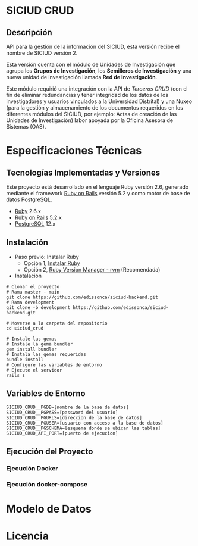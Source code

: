 # SICIUD CRUD

## Descripción
API para la gestión de la información del SICIUD, esta versión recibe el nombre de SICIUD versión 2.

Esta versión cuenta con el módulo de Unidades de Investigación que agrupa los **Grupos de Investigación**, 
los **Semilleros de Investigación** y una nueva unidad de investigación llamada **Red de Investigación**.

Este módulo requirió una integración con la API de *Terceros CRUD* (con el fin de eliminar redundancias y 
tener integridad de los datos de los investigadores y usuarios vinculados a la Universidad Distrital) y 
una Nuxeo (para la gestión y almacenamiento de los documentos requeridos en los diferentes módulos del SICIUD,
por ejemplo: Actas de creación de las Unidades de Investigación) labor apoyada por la Oficina Asesora de Sistemas 
(OAS).


# Especificaciones Técnicas

## Tecnologías Implementadas y Versiones
Este proyecto está desarrollado en el lenguaje Ruby versión 2.6, generado mediante el 
framework [Ruby on Rails](https://rubyonrails.org/) versión 5.2 y como motor de base de datos
PostgreSQL.

* [Ruby](https://www.ruby-lang.org/es/) 2.6.x
* [Ruby on Rails](https://rubyonrails.org/) 5.2.x
* [PostgreSQL](https://www.postgresql.org/) 12.x

## Instalación

* Paso previo: Instalar Ruby
    * Opción 1, [Instalar Ruby](https://www.ruby-lang.org/es/documentation/installation/)
    * Opción 2, [Ruby Version Manager - rvm](https://rvm.io/rvm/install) (Recomendada)
* Instalación
~~~
# Clonar el proyecto
# Rama master - main
git clone https://github.com/edissonca/siciud-backend.git
# Rama development
git clone -b development https://github.com/edissonca/siciud-backend.git

# Moverse a la carpeta del repositorio
cd siciud_crud

# Instale las gemas
# Instale la gema bundler
gem install bundler
# Instala las gemas requeridas
bundle install
# Configure las variables de entorno
# Ejecute el servidor
rails s
~~~

## Variables de Entorno
~~~
SICIUD_CRUD__PGDB=[nombre de la base de datos]
SICIUD_CRUD__PGPASS=[password del usuario]
SICIUD_CRUD__PGURLS=[direccion de la base de datos]
SICIUD_CRUD__PGUSER=[usuario con acceso a la base de datos]
SICIUD_CRUD__PGSCHEMA=[esquema donde se ubican las tablas]
SICIUD_CRUD_API_PORT=[puerto de ejecucion]
~~~

## Ejecución del Proyecto

### Ejecución Docker

### Ejecución docker-compose


# Modelo de Datos


# Licencia



